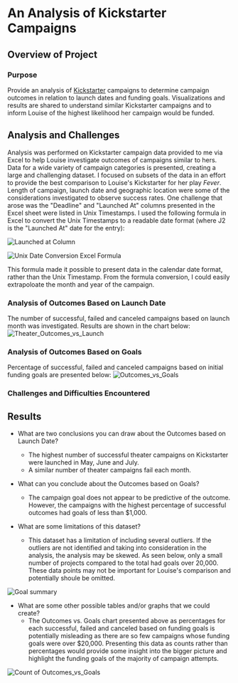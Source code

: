 # An Analysis of Kickstarter Campaigns

## Overview of Project


### Purpose
Provide an analysis of [Kickstarter](www.kickstarter.com) campaigns to determine campaign outcomes in relation to launch dates and funding goals. Visualizations and results are shared to understand similar Kickstarter campaigns and to inform Louise of the highest likelihood her campaign would be funded.

## Analysis and Challenges
Analysis was performed on Kickstarter campaign data provided to me via Excel to help Louise investigate outcomes of campaigns similar to hers. Data for a wide variety of campaign categories is presented, creating a large and challenging dataset. I focused on subsets of the data in an effort to provide the best comparison to Louise's Kickstarter for her play *Fever*. Length of campaign, launch date and geographic location were some of the considerations investigated to observe success rates. One challenge that arose was the "Deadline" and "Launched At" columns presented in the Excel sheet were listed in Unix Timestamps. I used the following formula in Excel to convert the Unix Timestamps to a readable date format (where J2 is the "Launched At" date for the entry): 

![Launched at Column](https://user-images.githubusercontent.com/95710184/147415591-0d3ae459-3f74-495d-b92a-aa331f3c8801.png)

![Unix Date Conversion Excel Formula](https://user-images.githubusercontent.com/95710184/147415413-4f803f7d-a042-412e-810d-74515e421d38.png)

This formula made it possible to present data in the calendar date format, rather than the Unix Timestamp. From the formula conversion, I could easily extrapoloate the month and year of the campaign.

### Analysis of Outcomes Based on Launch Date
The number of successful, failed and canceled campaigns based on launch month was investigated. Results are shown in the chart below:
![Theater_Outcomes_vs_Launch](https://user-images.githubusercontent.com/95710184/147135311-ab3633ac-2ed7-4ea4-aa40-880a03d42748.png)

### Analysis of Outcomes Based on Goals
Percentage of successful, failed and canceled campaigns based on initial funding goals are presented below:
![Outcomes_vs_Goals](https://user-images.githubusercontent.com/95710184/147135320-cb6f4bd1-32ac-4cac-bd07-4b63993a5217.png)

### Challenges and Difficulties Encountered

## Results

- What are two conclusions you can draw about the Outcomes based on Launch Date? 
     - The highest number of successful theater campaigns on Kickstarter were launched in May, June and July.
     - A similar number of theater campaigns fail each month.

- What can you conclude about the Outcomes based on Goals? 
     - The campaign goal does not appear to be predictive of the outcome. However, the campaigns with the highest percentage of successful outcomes had goals of less than $1,000. 

- What are some limitations of this dataset?
     - This dataset has a limitation of including several outliers. If the outliers are not identified and taking into consideration in the analysis, the analysis may be skewed. As seen below, only a small number of projects compared to the total had goals over 20,000. These data points may not be important for Louise's comparison and potentially shoule be omitted.

![Goal summary](https://user-images.githubusercontent.com/95710184/147415391-aa67c5b0-a250-4cbd-82ca-28a90a6d228b.png)

- What are some other possible tables and/or graphs that we could create?
     - The Outcomes vs. Goals chart presented above as percentages for each successful, failed and canceled based on funding goals is potentially misleading as there are so few campaigns whose funding goals were over $20,000. Presenting this data as counts rather than percentages would provide some insight into the bigger picture and highlight the funding goals of the majority of campaign attempts. 
     
![Count of Outcomes_vs_Goals](https://user-images.githubusercontent.com/95710184/147415577-23931ab0-078f-48d4-83c2-399347ab6291.png)


